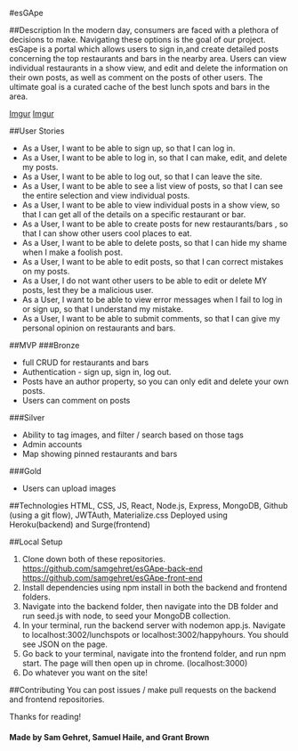 #esGApe

##Description
In the modern day, consumers are faced with a plethora of decisions to make. Navigating these options is the goal of our project. esGape is a portal which allows users to sign in,and create detailed posts concerning the top restaurants and bars in the nearby area. Users can view individual restaurants in a show view, and edit and delete the information on their own posts, as well as comment on the posts of other users. The ultimate goal is a curated cache of the best lunch spots and bars in the area.

[Imgur](https://i.imgur.com/mPI15qE.png)
[Imgur](https://i.imgur.com/IE11SBM.png)

##User Stories

- As a User, I want to be able to sign up, so that I can log in.
- As a User, I want to be able to log in, so that I can make, edit, and delete my posts.
- As a User, I want to be able to log out, so that I can leave the site.
- As a User, I want to be able to see a list view of posts, so that I can see the entire selection and view individual posts.
- As a User, I want to be able to view individual posts in a show view, so that I can get all of the details on a specific restaurant or bar.
- As a User, I want to be able to create posts for new restaurants/bars , so that I can show other users cool places to eat.
- As a User, I want to be able to delete posts, so that I can hide my shame when I make a foolish post.
- As a User, I want to be able to edit posts, so that I can correct mistakes on my posts.
- As a User, I do not want other users to be able to edit or delete MY posts, lest they be a malicious user.
- As a User, I want to be able to view error messages when I fail to log in or sign up, so that I understand my mistake.
- As a User, I want to be able to submit comments, so that I can give my personal opinion on restaurants and bars.

##MVP
###Bronze
- full CRUD for restaurants and bars
- Authentication - sign up, sign in, log out.
- Posts have an author property, so you can only edit and delete your own posts.
- Users can comment on posts

###Silver
- Ability to tag images, and filter / search based on those tags
- Admin accounts
- Map showing pinned restaurants and bars

###Gold
- Users can upload images

##Technologies
HTML, CSS, JS, React, Node.js, Express, MongoDB, Github (using a git flow), JWTAuth, Materialize.css
Deployed using Heroku(backend) and Surge(frontend)

##Local Setup
1. Clone down both of these repositories.
https://github.com/samgehret/esGApe-back-end
https://github.com/samgehret/esGApe-front-end
2. Install dependencies using npm install in both the backend and frontend folders.
3. Navigate into the backend folder, then navigate into the DB folder and run seed.js with node, to seed your MongoDB collection.
4. In your terminal, run the backend server with nodemon app.js. Navigate to localhost:3002/lunchspots or localhost:3002/happyhours. You should see JSON on the page.
5. Go back to your terminal, navigate into the frontend folder, and run npm start. The page will then open up in chrome. (localhost:3000)
6. Do whatever you want on the site!

##Contributing
You can post issues / make pull requests on the backend and frontend repositories.

Thanks for reading!

#### Made by Sam Gehret, Samuel Haile, and Grant Brown